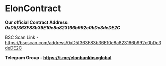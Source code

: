 # ElonContract

**Our official Contract Address: _0xD5f363F83b36E10e8a823166b992c0bDc3deDE2C_**

BSC Scan Link - https://bscscan.com/address/0xD5f363F83b36E10e8a823166b992c0bDc3deDE2C

**Telegram Group - https://t.me/elonbankbscglobal**
